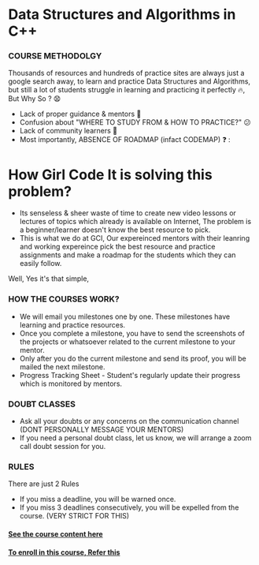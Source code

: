 # Data Structures and Algorithms in C++

### COURSE METHODOLGY

Thousands of resources and hundreds of practice sites are always just a google search away, to learn and practice Data Structures and Algorithms, but still a lot of students struggle in learning and practicing it perfectly 🔥,
But Why So ? 😧

- Lack of proper guidance & mentors 😬
- Confusion about "WHERE TO STUDY FROM & HOW TO PRACTICE?" 😕
- Lack of community learners 👬
- Most importantly, ABSENCE OF ROADMAP (infact CODEMAP) ❓ :

# How Girl Code It is solving this problem?

- Its senseless & sheer waste of time to create new video lessons or lectures of topics which already is available on Internet, The problem is a beginner/learner doesn't know the best resource to pick.
- This is what we do at GCI, Our expereinced mentors with their leanring and working expereince pick the best resource and practice assignments and make a roadmap for the students which they can easily follow.

Well, Yes it's that simple,

### HOW THE COURSES WORK?

- We will email you milestones one by one. These milestones have learning and practice resources.
- Once you complete a milestone, you have to send the screenshots of the projects or whatsoever related to the current milestone to your mentor.
- Only after you do the current milestone and send its proof, you will be mailed the next milestone.
- Progress Tracking Sheet - Student's regularly update their progress which is monitored by mentors.

### DOUBT CLASSES

- Ask all your doubts or any concerns on the communication channel (DONT PERSONALLY MESSAGE YOUR MENTORS)
- If you need a personal doubt class, let us know, we will arrange a zoom call doubt session for you.

### RULES

There are just 2 Rules

- If you miss a deadline, you will be warned once.
- If you miss 3 deadlines consecutively, you will be expelled from the course. (VERY STRICT FOR THIS)

#### [See the course content here](https://github.com/Girl-Code-It/Data-Structures-Algorithms-in-CPP-Course-Enrollment/blob/master/CourseContent.md)

#### [To enroll in this course, Refer this](https://github.com/Girl-Code-It/Data-Structures-Algorithms-in-CPP-Course-Enrollment/blob/master/Assignment.md)
